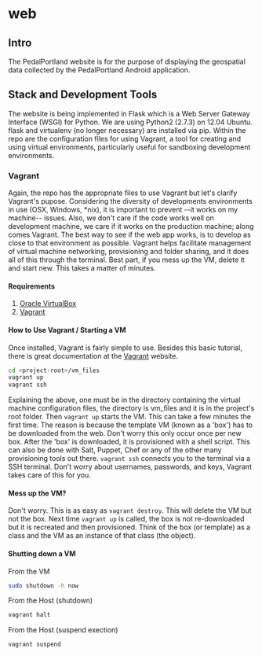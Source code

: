 web
===

## Intro
The PedalPortland website is for the purpose of displaying the geospatial data collected by the PedalPortland Android application.

## Stack and Development Tools
The website is being implemented in Flask which is a Web Server Gateway Interface (WSGI) for Python. We are using Python2 (2.7.3) on 12.04 Ubuntu. flask and virtualenv (no longer necessary) are installed via pip. Within the repo are the configuration files for using Vagrant, a tool for creating and using virtual environments, particularly useful for sandboxing development environments.

### Vagrant
Again, the repo has the appropriate files to use Vagrant but let's clarify Vagrant's pupose. Considering the diversity of developments environments in use (OSX, Windows, \*nix), it is important to prevent --it works on my machine-- issues. Also, we don't care if the code works well on development machine, we care if it works on the production machine; along comes Vagrant. The best way to see if the web app works, is to develop as close to that environment as possible. Vagrant helps facilitate management of virtual machine networking, provisioning and folder sharing, and it does all of this through the terminal. Best part, if you mess up the VM, delete it and start new. This takes a matter of minutes.

#### Requirements
1. [Oracle VirtualBox](https://www.virtualbox.org/wiki/Downloads) 
2. [Vagrant](http://www.vagrantup.com/downloads.html)

#### How to Use Vagrant / Starting a VM
Once installed, Vagrant is fairly simple to use. Besides this basic tutorial, there is great documentation at the [Vagrant](http://docs.vagrantup.com/v2/) website.

```bash
cd <project-root>/vm_files
vagrant up
vagrant ssh
```
Explaining the above, one must be in the directory containing the virtual machine configuration files, the directory is vm_files and it is in the project's root folder. Then `vagrant up` starts the VM. This can take a few minutes the first time. The reason is because the template VM (known as a 'box') has to be downloaded from the web. Don't worry this only occur once per new box. After the 'box' is downloaded, it is provisioned with a shell script. This can also be done with Salt, Puppet, Chef or any of the other many provisioning tools out there. `vagrant ssh` connects you to the terminal via a SSH terminal. Don't worry about usernames, passwords, and keys, Vagrant takes care of this for you. 

#### Mess up the VM?
Don't worry. This is as easy as `vagrant destroy`. This will delete the VM but not the box. Next time `vagrant up` is called, the box is not re-downloaded but it is recreated and then provisioned. Think of the box (or template) as a class and the VM as an instance of that class (the object).

#### Shutting down a VM
From the VM
```bash
sudo shutdown -h now
```
From the Host (shutdown)
```bash
vagrant halt
```
From the Host (suspend exection)
```bash
vagrant suspend
```
